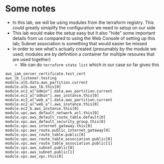# Some notes
- In this lab, we will be using modules from the terraform registry. This could greatly simiplify the configuration we need to setup on our side
- This lab would make the setup easy but it also "hide" some important details from us compared to using the Web Console of setting up this lab; Subnet association is something that would easier be missed
- In order to see what's actually created (presumably by the module we used; modules are by definition a container for multiple resoures that are used together)
  - We can do `terraform state list` which in our case so far gives this 
```
aws_iam_server_certificate.test_cert
aws_lb_listener.testing
module.alb.data.aws_partition.current
module.alb.aws_lb.this[0]
module.ec2_a["admin"].data.aws_partition.current
module.ec2_a["admin"].aws_instance.this[0]
module.ec2_a["web_a"].data.aws_partition.current
module.ec2_a["web_a"].aws_instance.this[0]
module.ec2_b.aws_instance.this[0]
module.vpc.aws_default_network_acl.this[0]
module.vpc.aws_default_route_table.default[0]
module.vpc.aws_default_security_group.this[0]
module.vpc.aws_internet_gateway.this[0]
module.vpc.aws_route.public_internet_gateway[0]
module.vpc.aws_route_table.public[0]
module.vpc.aws_route_table_association.public[0]
module.vpc.aws_route_table_association.public[1]
module.vpc.aws_subnet.public[0]
module.vpc.aws_subnet.public[1]
module.vpc.aws_vpc.this[0]
```
